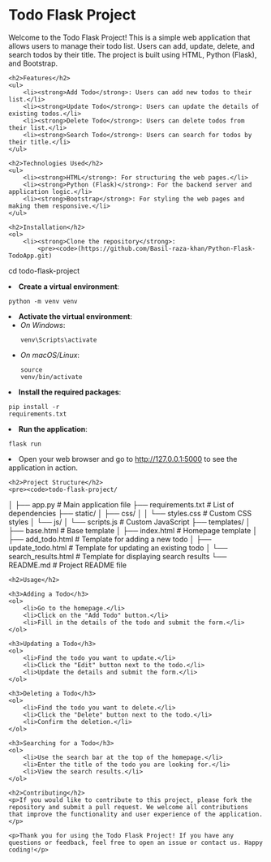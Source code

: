 <!DOCTYPE html>
<html lang="en">
<head>
    <meta charset="UTF-8">
    <meta name="viewport" content="width=device-width, initial-scale=1.0">
    <title>Todo Flask Project README</title>
</head>
<body>
    <h1>Todo Flask Project</h1>
    <p>Welcome to the Todo Flask Project! This is a simple web application that allows users to manage their todo list. Users can add, update, delete, and search todos by their title. The project is built using HTML, Python (Flask), and Bootstrap.</p>

    <h2>Features</h2>
    <ul>
        <li><strong>Add Todo</strong>: Users can add new todos to their list.</li>
        <li><strong>Update Todo</strong>: Users can update the details of existing todos.</li>
        <li><strong>Delete Todo</strong>: Users can delete todos from their list.</li>
        <li><strong>Search Todo</strong>: Users can search for todos by their title.</li>
    </ul>

    <h2>Technologies Used</h2>
    <ul>
        <li><strong>HTML</strong>: For structuring the web pages.</li>
        <li><strong>Python (Flask)</strong>: For the backend server and application logic.</li>
        <li><strong>Bootstrap</strong>: For styling the web pages and making them responsive.</li>
    </ul>

    <h2>Installation</h2>
    <ol>
        <li><strong>Clone the repository</strong>:
            <pre><code>(https://github.com/Basil-raza-khan/Python-Flask-TodoApp.git)
cd todo-flask-project</code></pre>
        </li>
        <li><strong>Create a virtual environment</strong>:
            <pre><code>python -m venv venv</code></pre>
        </li>
        <li><strong>Activate the virtual environment</strong>:
            <ul>
                <li><em>On Windows</em>:
                    <pre><code>venv\Scripts\activate</code></pre>
                </li>
                <li><em>On macOS/Linux</em>:
                    <pre><code>source venv/bin/activate</code></pre>
                </li>
            </ul>
        </li>
        <li><strong>Install the required packages</strong>:
            <pre><code>pip install -r requirements.txt</code></pre>
        </li>
        <li><strong>Run the application</strong>:
            <pre><code>flask run</code></pre>
        </li>
        <li>Open your web browser and go to <a href="http://127.0.0.1:5000">http://127.0.0.1:5000</a> to see the application in action.</li>
    </ol>

    <h2>Project Structure</h2>
    <pre><code>todo-flask-project/
│
├── app.py                # Main application file
├── requirements.txt      # List of dependencies
├── static/
│   ├── css/
│   │   └── styles.css    # Custom CSS styles
│   └── js/
│       └── scripts.js    # Custom JavaScript
├── templates/
│   ├── base.html         # Base template
│   ├── index.html        # Homepage template
│   ├── add_todo.html     # Template for adding a new todo
│   ├── update_todo.html  # Template for updating an existing todo
│   └── search_results.html # Template for displaying search results
└── README.md             # Project README file</code></pre>

    <h2>Usage</h2>

    <h3>Adding a Todo</h3>
    <ol>
        <li>Go to the homepage.</li>
        <li>Click on the "Add Todo" button.</li>
        <li>Fill in the details of the todo and submit the form.</li>
    </ol>

    <h3>Updating a Todo</h3>
    <ol>
        <li>Find the todo you want to update.</li>
        <li>Click the "Edit" button next to the todo.</li>
        <li>Update the details and submit the form.</li>
    </ol>

    <h3>Deleting a Todo</h3>
    <ol>
        <li>Find the todo you want to delete.</li>
        <li>Click the "Delete" button next to the todo.</li>
        <li>Confirm the deletion.</li>
    </ol>

    <h3>Searching for a Todo</h3>
    <ol>
        <li>Use the search bar at the top of the homepage.</li>
        <li>Enter the title of the todo you are looking for.</li>
        <li>View the search results.</li>
    </ol>

    <h2>Contributing</h2>
    <p>If you would like to contribute to this project, please fork the repository and submit a pull request. We welcome all contributions that improve the functionality and user experience of the application.</p>

    <p>Thank you for using the Todo Flask Project! If you have any questions or feedback, feel free to open an issue or contact us. Happy coding!</p>
</body>
</html>
